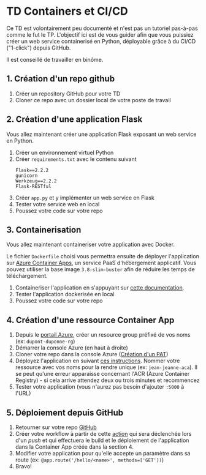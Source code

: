 # TD Containers et CI/CD
Ce TD est volontairement peu documenté et n'est pas un tutoriel pas-à-pas comme le fut le TP. L'objectif ici est de vous guider afin que vous puissiez créer un web service containerisé en Python, déployable grâce à du CI/CD ("1-click") depuis GitHub.

Il est conseillé de travailler en binôme.

## 1. Création d'un repo github
1. Créer un repository GitHub pour votre TD
2. Cloner ce repo avec un dossier local de votre poste de travail

## 2. Création d'une application Flask
Vous allez maintenant créer une application Flask exposant un web service en Python.

1. Créer un environnement virtuel Python
2. Créer `requirements.txt` avec le contenu suivant
   ```
   Flask==2.2.2
   gunicorn
   Werkzeug==2.2.2
   Flask-RESTful
   ```
3. Créer `app.py` et y implémenter un web service en Flask
4. Tester votre service web en local
5. Poussez votre code sur votre repo

## 3. Containerisation
Vous allez maintenant containeriser votre application avec Docker.

Le fichier `Dockerfile` choisi vous permettra ensuite de déployer l'application sur [Azure Container Apps](https://learn.microsoft.com/en-us/azure/container-apps/overview), un service PaaS d'hébergement applicatif. Vous pouvez utiliser la base image `3.8-slim-buster` afin de réduire les temps de téléchargement.

1. Containeriser l'application en s'appuyant sur [cette documentation](https://learn.microsoft.com/en-us/azure/developer/python/tutorial-containerize-simple-web-app?tabs=web-app-flask#add-dockerfile-and-dockerignore-files).
2. Tester l'application dockerisée en local
3. Poussez votre code sur votre repo

## 4. Création d'une ressource Container App

1. Depuis le [portail Azure](https://portal.azure.com), créer un resource group préfixé de vos noms (ex: `dupont-duponne-rg`)
2. Démarrer la console Azure (en haut à droite)
3. Cloner votre repo dans la console Azure ([Création d'un PAT](https://docs.github.com/en/authentication/keeping-your-account-and-data-secure/managing-your-personal-access-tokens))
4. Déployez l'application en suivant [ces instructions](https://learn.microsoft.com/en-us/azure/developer/python/tutorial-containerize-simple-web-app?tabs=web-app-flask#deploy-web-app-to-azure). Nommer votre ressource avec vos noms pour la rendre unique (ex: `jean-jeanne-aca`).
Il se peut qu'une erreur apparaisse concernant l'ACR (Azure Container Registry) - si cela arrive attendez deux ou trois minutes et recommencez
5. Tester votre application (vous n'aurez pas besoin d'ajouter `:5000` à l'URL)

## 5. Déploiement depuis GitHub
1. Retourner sur votre repo [GitHub](https://www.github.com)
2. Créer votre workflow à partir de cette [action](https://github.com/Azure/container-apps-deploy-action?tab=readme-ov-file#minimal---build-application-image-for-container-app) qui sera déclenchée lors d'un *push* et qui effectuera le build et le déploiement de l'application dans la Container App créée dans la section 4.
3. Modifier votre application pour qu'elle accepte un paramètre dans sa route (ex: `@app.route('/hello/<name>', methods=['GET'])`)
4. Bravo!
